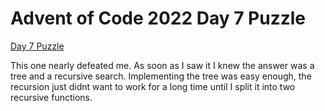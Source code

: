 # Advent of Code 2022 Day 7 Puzzle

[Day 7 Puzzle](https://adventofcode.com/2022/day/7)

This one nearly defeated me. As soon as I saw it I knew the answer was a tree and a recursive search. Implementing the tree was easy enough, the recursion just didnt want to work for a long time until I split it into two recursive functions.
